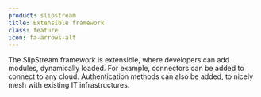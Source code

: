 ```yaml
---
product: slipstream
title: Extensible framework
class: feature
icon: fa-arrows-alt
---
```


The SlipStream framework is extensible, where developers can add modules, dynamically loaded. For example, connectors can be added to connect to any cloud. Authentication methods can also be added, to nicely mesh with existing IT infrastructures.
